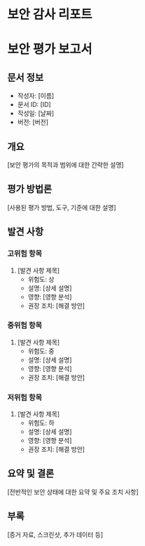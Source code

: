 # 보안 감사 리포트
# 보안 평가 보고서

## 문서 정보
- 작성자: [이름]
- 문서 ID: [ID]
- 작성일: [날짜]
- 버전: [버전]

## 개요
[보안 평가의 목적과 범위에 대한 간략한 설명]

## 평가 방법론
[사용된 평가 방법, 도구, 기준에 대한 설명]

## 발견 사항
### 고위험 항목
1. [발견 사항 제목]
   - 위험도: 상
   - 설명: [상세 설명]
   - 영향: [영향 분석]
   - 권장 조치: [해결 방안]

### 중위험 항목
1. [발견 사항 제목]
   - 위험도: 중
   - 설명: [상세 설명]
   - 영향: [영향 분석]
   - 권장 조치: [해결 방안]

### 저위험 항목
1. [발견 사항 제목]
   - 위험도: 하
   - 설명: [상세 설명]
   - 영향: [영향 분석]
   - 권장 조치: [해결 방안]

## 요약 및 결론
[전반적인 보안 상태에 대한 요약 및 주요 조치 사항]

## 부록
[증거 자료, 스크린샷, 추가 데이터 등]